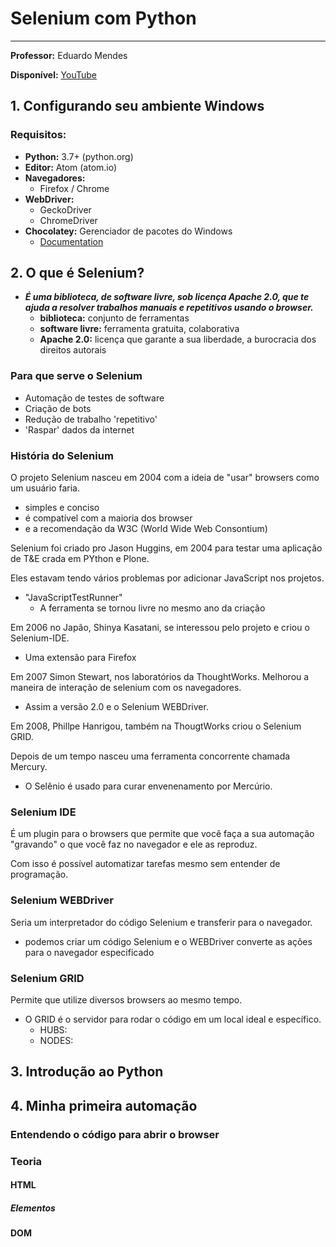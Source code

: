 # Selenium com Python
---

**Professor:** Eduardo Mendes

**Disponível:** <a href="https://www.youtube.com/playlist?list=PLOQgLBuj2-3LqnMYKZZgzeC7CKCPF375B">YouTube</a>

## 1. Configurando seu ambiente Windows
### Requisitos:
- **Python:** 3.7+ (python.org)
- **Editor:** Atom (atom.io)
- **Navegadores:**
  - Firefox / Chrome
- **WebDriver:**
  - GeckoDriver
  - ChromeDriver
- **Chocolatey:** Gerenciador de pacotes do Windows
  - <a href="https://chocolatey.org/install#individual" target="_blank">Documentation</a>

## 2. O que é Selenium?
- ***É uma biblioteca, de software livre, sob licença Apache 2.0, que te ajuda a resolver trabalhos manuais e repetitivos usando o browser.***
  - **biblioteca:** conjunto de ferramentas
  - **software livre:** ferramenta gratuita, colaborativa
  - **Apache 2.0:** licença que garante a sua liberdade, a burocracia dos direitos autorais

### Para que serve o Selenium

- Automação de testes de software
- Criação de bots
- Redução de trabalho 'repetitivo'
- 'Raspar' dados da internet

### História do Selenium

O projeto Selenium nasceu em 2004 com a ideia de "usar" browsers como um usuário faria.
- simples e conciso
- é compatível com a maioria dos browser
- e a recomendação da W3C (World Wide Web Consontium)

Selenium foi criado pro Jason Huggins, em 2004 para testar uma aplicação de T&E crada em PYthon e Plone.

Eles estavam tendo vários problemas por adicionar JavaScript nos projetos.
- "JavaScriptTestRunner"
  - A ferramenta se tornou livre no mesmo ano da criação

Em 2006 no Japão, Shinya Kasatani, se interessou pelo projeto e criou o Selenium-IDE.
- Uma extensão para Firefox

Em 2007 Simon Stewart, nos laboratórios da ThoughtWorks. Melhorou a maneira de interação de selenium com os navegadores.
- Assim a versão 2.0 e o Selenium WEBDriver.

Em 2008, Phillpe Hanrigou, também na ThougtWorks criou o Selenium GRID.

Depois de um tempo nasceu uma ferramenta concorrente chamada Mercury.
- O Selênio é usado para curar envenenamento por Mercúrio.

### Selenium IDE

É um plugin para o browsers que permite que você faça a sua automação "gravando" o que você faz no navegador e ele as reproduz.

Com isso é possível automatizar tarefas mesmo sem entender de programação.

### Selenium WEBDriver

Seria um interpretador do código Selenium e transferir para o navegador.
- podemos criar um código Selenium e o WEBDriver converte as ações para o navegador especificado

### Selenium GRID

Permite que utilize diversos browsers ao mesmo tempo.
- O GRID é o servidor para rodar o código em um local ideal e específico.
  - HUBS: 
  - NODES: 

## 3. Introdução ao Python

## 4. Minha primeira automação
### Entendendo o código para abrir o browser
### Teoria
#### HTML
##### Elementos
#### DOM

